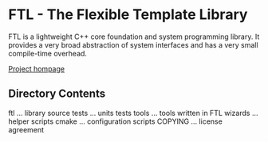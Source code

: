 FTL - The Flexible Template Library
===================================

FTL is a lightweight C++ core foundation and system programming library.
It provides a very broad abstraction of system interfaces and has a very small compile-time overhead.

[Project hompage](http://unclewerner.github.com/libftl)

Directory Contents
------------------

ftl ... library source
tests ... units tests
tools ... tools written in FTL
wizards ... helper scripts
cmake ... configuration scripts
COPYING ... license agreement
